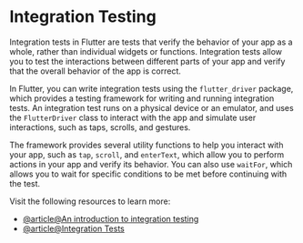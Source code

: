 # Integration Testing

Integration tests in Flutter are tests that verify the behavior of your app as a whole, rather than individual widgets or functions. Integration tests allow you to test the interactions between different parts of your app and verify that the overall behavior of the app is correct.

In Flutter, you can write integration tests using the `flutter_driver` package, which provides a testing framework for writing and running integration tests. An integration test runs on a physical device or an emulator, and uses the `FlutterDriver` class to interact with the app and simulate user interactions, such as taps, scrolls, and gestures.

The framework provides several utility functions to help you interact with your app, such as `tap`, `scroll`, and `enterText`, which allow you to perform actions in your app and verify its behavior. You can also use `waitFor`, which allows you to wait for specific conditions to be met before continuing with the test.

Visit the following resources to learn more:

- [@article@An introduction to integration testing](https://docs.flutter.dev/cookbook/testing/integration/introduction)
- [@article@Integration Tests](https://docs.flutter.dev/testing#integration-tests)
